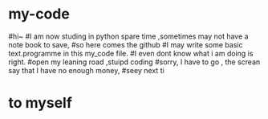 # my-code
#hi~ 
#I am now studing in python spare time ,sometimes may not have a note book to save,
#so here comes the github 
#I may write some basic text.programme in this my_code file.
#I even dont know what i am doing is right.
#open my leaning road ,stuipd coding 
#sorry, I have to go , the screan say that I have no enough money, 
#seey next ti
#        to myself
